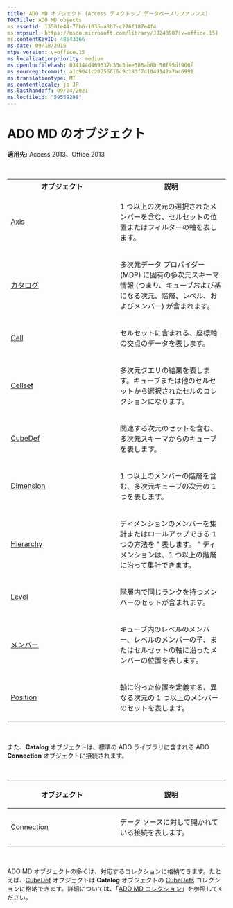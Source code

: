 ```yaml
---
title: ADO MD オブジェクト (Access デスクトップ データベースリファレンス)
TOCTitle: ADO MD objects
ms:assetid: 13501e44-70b6-1036-a8b7-c276f187e4f4
ms:mtpsurl: https://msdn.microsoft.com/library/JJ248907(v=office.15)
ms:contentKeyID: 48543366
ms.date: 09/18/2015
mtps_version: v=office.15
ms.localizationpriority: medium
ms.openlocfilehash: 034344d469037d33c3dee586ab8bc56f95df906f
ms.sourcegitcommit: a1d9041c20256616c9c183f7d1049142a7ac6991
ms.translationtype: MT
ms.contentlocale: ja-JP
ms.lasthandoff: 09/24/2021
ms.locfileid: "59559298"
---
```

# <a name="ado-md-objects"></a>ADO MD のオブジェクト

**適用先:** Access 2013、Office 2013

<br/>

<table>
<colgroup>
<col style="width: 50%" />
<col style="width: 50%" />
</colgroup>
<tbody>
<tr class="even">
<th>オブジェクト</th>
<th>説明</th>
</tr>
<tr class="odd">
<td><p><a href="axis-object-ado-md.md">Axis</a></p></td>
<td><p>1 つ以上の次元の選択されたメンバーを含む、セルセットの位置またはフィルターの軸を表します。</p></td>
</tr>
<tr class="even">
<td><p><a href="catalog-object-ado-md.md">カタログ</a></p></td>
<td><p>多次元データ プロバイダー (MDP) に固有の多次元スキーマ情報 (つまり、キューブおよび基になる次元、階層、レベル、およびメンバー) が含まれます。</p></td>
</tr>
<tr class="odd">
<td><p><a href="cell-object-ado-md.md">Cell</a></p></td>
<td><p>セルセットに含まれる、座標軸の交点のデータを表します。</p></td>
</tr>
<tr class="even">
<td><p><a href="cellset-object-ado-md.md">Cellset</a></p></td>
<td><p>多次元クエリの結果を表します。キューブまたは他のセルセットから選択されたセルのコレクションになります。</p></td>
</tr>
<tr class="odd">
<td><p><a href="cubedef-object-ado-md.md">CubeDef</a></p></td>
<td><p>関連する次元のセットを含む、多次元スキーマからのキューブを表します。</p></td>
</tr>
<tr class="even">
<td><p><a href="dimension-object-ado-md.md">Dimension</a></p></td>
<td><p>1 つ以上のメンバーの階層を含む、多次元キューブの次元の 1 つを表します。</p></td>
</tr>
<tr class="odd">
<td><p><a href="hierarchy-object-ado-md.md">Hierarchy</a></p></td>
<td><p>ディメンションのメンバーを集計またはロールアップできる 1 つの方法を &quot; 表します。 &quot; ディメンションは、1 つ以上の階層に沿って集計できます。</p></td>
</tr>
<tr class="even">
<td><p><a href="level-object-ado-md.md">Level</a></p></td>
<td><p>階層内で同じランクを持つメンバーのセットが含まれます。</p></td>
</tr>
<tr class="odd">
<td><p><a href="member-object-ado-md.md">メンバー</a></p></td>
<td><p>キューブ内のレベルのメンバー、レベルのメンバーの子、またはセルセットの軸に沿ったメンバーの位置を表します。</p></td>
</tr>
<tr class="even">
<td><p><a href="position-object-ado-md.md">Position</a></p></td>
<td><p>軸に沿った位置を定義する、異なる次元の 1 つ以上のメンバーのセットを表します。</p></td>
</tr>
</tbody>
</table>

<br/>

また、**Catalog** オブジェクトは、標準の ADO ライブラリに含まれる ADO **Connection** オブジェクトに接続されます。

<br/>

<table>
<colgroup>
<col style="width: 50%" />
<col style="width: 50%" />
</colgroup>
<thead>
<tr class="header">
<th><p>オブジェクト</p></th>
<th><p>説明</p></th>
</tr>
</thead>
<tbody>
<tr class="odd">
<td><p><a href="connection-object-ado.md">Connection</a></p></td>
<td><p>データ ソースに対して開かれている接続を表します。</p></td>
</tr>
</tbody>
</table>

<br/>

ADO MD オブジェクトの多くは、対応するコレクションに格納できます。たとえば、[CubeDef](cubedef-object-ado-md.md) オブジェクトは **Catalog** オブジェクトの [CubeDefs](cubedefs-collection-ado-md.md) コレクションに格納できます。詳細については、「[ADO MD コレクション](ado-md-collections.md)」を参照してください。

